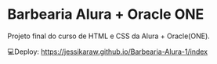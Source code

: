 # Barbearia Alura + Oracle ONE
Projeto final do curso de HTML e CSS da Alura + Oracle(ONE).

💻Deploy: https://jessikaraw.github.io/Barbearia-Alura-1/index
